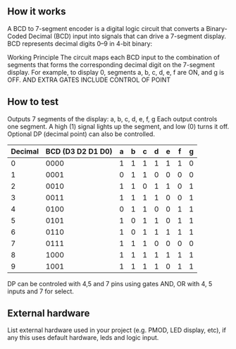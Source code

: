 <!---

This file is used to generate your project datasheet. Please fill in the information below and delete any unused
sections.

You can also include images in this folder and reference them in the markdown. Each image must be less than
512 kb in size, and the combined size of all images must be less than 1 MB.
-->

## How it works

A BCD to 7-segment encoder is a digital logic circuit that converts
a Binary-Coded Decimal (BCD) input into signals that can drive a 7-segment display.
BCD represents decimal digits 0–9 in 4-bit binary:

Working Principle
The circuit maps each BCD input to the combination of segments that 
forms the corresponding decimal digit on the 7-segment display.
For example, to display 0, segments a, b, c, d, e, f are ON, and g is OFF.
AND EXTRA GATES INCLUDE CONTROL OF POINT 


## How to test

Outputs
7 segments of the display: a, b, c, d, e, f, g
Each output controls one segment. A high (1) signal lights up the segment, and low (0) turns it off.
Optional DP (decimal point) can also be controlled.

| Decimal | BCD (D3 D2 D1 D0) | a | b | c | d | e | f | g |
|---------|------------------|---|---|---|---|---|---|---|
| 0       | 0000             | 1 | 1 | 1 | 1 | 1 | 1 | 0 |
| 1       | 0001             | 0 | 1 | 1 | 0 | 0 | 0 | 0 |
| 2       | 0010             | 1 | 1 | 0 | 1 | 1 | 0 | 1 |
| 3       | 0011             | 1 | 1 | 1 | 1 | 0 | 0 | 1 |
| 4       | 0100             | 0 | 1 | 1 | 0 | 0 | 1 | 1 |
| 5       | 0101             | 1 | 0 | 1 | 1 | 0 | 1 | 1 |
| 6       | 0110             | 1 | 0 | 1 | 1 | 1 | 1 | 1 |
| 7       | 0111             | 1 | 1 | 1 | 0 | 0 | 0 | 0 |
| 8       | 1000             | 1 | 1 | 1 | 1 | 1 | 1 | 1 |
| 9       | 1001             | 1 | 1 | 1 | 1 | 0 | 1 | 1 |

DP can be controled with 4,5 and 7 pins using gates AND, OR with 4, 5 inputs and 7 for select.



## External hardware

List external hardware used in your project (e.g. PMOD, LED display, etc), if any
this uses default hardware, leds and logic input.
